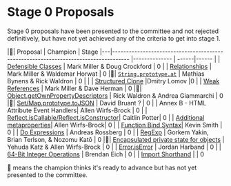 # Stage 0 Proposals

Stage 0 proposals have been presented to the committee and not rejected definitively, but have not yet achieved any of the criteria to get into stage 1.


|🚀| Proposal                                                                                             | Champion      | Stage
|---|------------------------------------------------------------------------------------                 |-------------- | ------|------
| | [Defensible Classes](http://wiki.ecmascript.org/doku.php?id=strawman:defensible_classes) | Mark Miller & Doug Crockford | 0
| | [Relationships](http://wiki.ecmascript.org/doku.php?id=strawman:relationships) | Mark Miller & Waldemar Horwat | 0
|🚀| [`String.prototype.at`](https://github.com/mathiasbynens/String.prototype.at) | Mathias Bynens & Rick Waldron | 0     |
| | [Structured Clone](https://github.com/dslomov-chromium/ecmascript-structured-clone)       |Dmitry Lomov   |0
| | [Weak References](http://wiki.ecmascript.org/doku.php?id=strawman:weakreferences) | Mark Miller & Dave Herman | 0
|🚀| [Object.getOwnPropertyDescriptors](https://gist.github.com/WebReflection/9353781) | Rick Waldron & Andrea Giammarchi | 0
|🚀| [Set/Map.prototype.toJSON](https://github.com/DavidBruant/Map-Set.prototype.toJSON) | David Bruant ? | 0
| | Annex B - HTML Attribute Event Handlers| Allen Wirfs-Brock | 0
| | [Reflect.isCallable/Reflect.isConstructor](https://github.com/caitp/TC39-Proposals/blob/master/tc39-reflect-isconstructor-iscallable.md)| Caitlin Potter| 0
| | [Additional metaproperties](https://github.com/allenwb/ESideas/blob/master/ES7MetaProps.md)| Allen Wirfs-Brock| 0
| | [Function Bind Syntax](https://github.com/zenparsing/es-function-bind)| Kevin Smith | 0
| | [Do Expressions](http://wiki.ecmascript.org/doku.php?id=strawman:do_expressions) | Andreas Rossberg | 0
| | [RegExp](https://github.com/goyakin/es-regexp) | Gorkem Yakin, Brian Terlson, & Nozomu Katō | 0
|🚀| [Encapsulated private state for objects](https://github.com/wycats/javascript-private-state) | Yehuda Katz & Allen Wirfs-Brock | 0
| | [Error.isError](https://github.com/ljharb/proposal-is-error) | Jordan Harband | 0
| | [64-Bit Integer Operations](https://gist.github.com/BrendanEich/4294d5c212a6d2254703) | Brendan Eich | 0
| | [Import Shorthand](https://github.com/paultyng/proposal-shorthand-import) | | 0

🚀 means the champion thinks it's ready to advance but has not yet presented to the committee.
